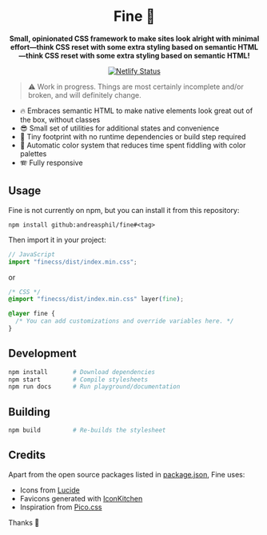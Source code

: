 <h1 align="center">
  Fine 🐥
</h1>

<p align="center">
  <strong>Small, opinionated CSS framework to make sites look alright with minimal effort—think CSS reset with some extra styling based on semantic HTML—think CSS reset with some extra styling based on semantic HTML!</strong>
</p>

<p align="center">
  <a href="https://app.netlify.com/sites/fine-playground/deploys" title="Netlify Status">
    <img src="https://api.netlify.com/api/v1/badges/3c7e430b-7855-4579-adb3-f879918e2ec0/deploy-status" alt="Netlify Status" />
  </a>
</p>

> ⚠️ Work in progress. Things are most certainly incomplete and/or broken, and will definitely change.

- 🔥 Embraces semantic HTML to make native elements look great out of the box, without classes
- 😎 Small set of utilities for additional states and convenience
- 🐛 Tiny footprint with no runtime dependencies or build step required
- 🌈 Automatic color system that reduces time spent fiddling with color palettes
- 🪗 Fully responsive

## Usage

Fine is not currently on npm, but you can install it from this repository:

```
npm install github:andreasphil/fine#<tag>
```

Then import it in your project:

```js
// JavaScript
import "finecss/dist/index.min.css";
```

or

```css
/* CSS */
@import "finecss/dist/index.min.css" layer(fine);

@layer fine {
  /* You can add customizations and override variables here. */
}
```

## Development

```sh
npm install       # Download dependencies
npm start         # Compile stylesheets
npm run docs      # Run playground/documentation
```

## Building

```sh
npm build         # Re-builds the stylesheet
```

## Credits

Apart from the open source packages listed in [package.json](package.json), Fine uses:

- Icons from [Lucide](https://lucide.dev/)
- Favicons generated with [IconKitchen](https://icon.kitchen/)
- Inspiration from [Pico.css](https://picocss.com/)

Thanks 🙏
